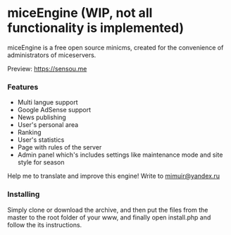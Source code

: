 # miceEngine (WIP, not all functionality is implemented)

miceEngine is a free open source minicms, created for the convenience of administrators of miceservers.

Preview: https://sensou.me

### Features

  - Multi langue support
  - Google AdSense support
  - News publishing
  - User's personal area
  - Ranking
  - User's statistics
  - Page with rules of the server
  - Admin panel which's includes settings like maintenance mode and site style for season

Help me to translate and improve this engine! Write to mimuir@yandex.ru
  
### Installing

Simply clone or download the archive, and then put the files from the master to the root folder of your www, and finally open install.php and follow the its instructions.
